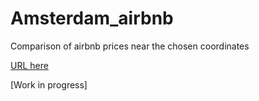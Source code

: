 # Amsterdam_airbnb
Comparison of airbnb prices near the chosen coordinates

[URL here](https://zuzannajusz-amsterdam-airbnb-streamlit-app-v8hf8i.streamlit.app/)


[Work in progress]
